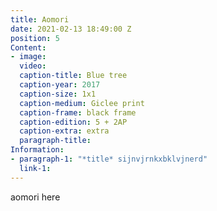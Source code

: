 ```yaml
---
title: Aomori
date: 2021-02-13 18:49:00 Z
position: 5
Content:
- image: 
  video: 
  caption-title: Blue tree
  caption-year: 2017
  caption-size: 1x1
  caption-medium: Giclee print
  caption-frame: black frame
  caption-edition: 5 + 2AP
  caption-extra: extra
  paragraph-title: 
Information:
- paragraph-1: "*title* sijnvjrnkxbklvjnerd"
  link-1: 
---
```


aomori here